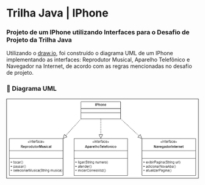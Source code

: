 
# Trilha Java | IPhone

### Projeto de um IPhone utilizando Interfaces para o Desafio de Projeto da Trilha Java

Utilizando o [draw.io](https://app.diagrams.net/), foi construído o diagrama UML de um IPhone implementando as interfaces: Reprodutor Musical, Aparelho Telefônico e Navegador na Internet, de acordo com as regras mencionadas no desafio de projeto.





### 📌 Diagrama UML

![UML](https://github.com/claricealvs/trilha-java/blob/main/IPhone/src/img/UML_IPhone.png?raw=true)
